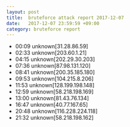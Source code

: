 ```yaml
---
layout: post
title:  bruteforce attack report 2017-12-07
date:   2017-12-07 23:59:59 +09:00
category: bruteforce report
---
```


* 00:09 unknown[31.28.86.59]
* 02:33 unknown[203.60.1.21]
* 04:15 unknown[202.29.30.203]
* 07:36 unknown[87.98.131.120]
* 08:41 unknown[200.35.185.180]
* 09:53 unknown[104.215.8.206]
* 11:53 unknown[128.199.198.148]
* 12:59 unknown[58.218.198.169]
* 13:00 unknown[81.43.76.134]
* 16:47 unknown[40.77.167.65]
* 20:48 unknown[116.228.224.118]
* 21:32 unknown[58.218.198.162]
